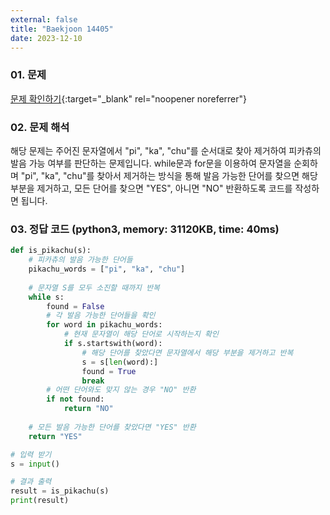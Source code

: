 ```yaml
---
external: false
title: "Baekjoon 14405"
date: 2023-12-10
---
```


### 01. 문제

[문제 확인하기](https://www.acmicpc.net/problem/14405){:target="_blank" rel="noopener noreferrer"}

### 02. 문제 해석

해당 문제는 주어진 문자열에서 "pi", "ka", "chu"를 순서대로 찾아 제거하여 피카츄의 발음 가능 여부를 판단하는 문제입니다.
while문과 for문을 이용하여 문자열을 순회하며 "pi", "ka", "chu"를 찾아서 제거하는 방식을 통해 발음 가능한 단어를 찾으면 해당 부분을 제거하고, 모든 단어를 찾으면 "YES", 아니면 "NO" 반환하도록 코드를 작성하면 됩니다.

### 03. 정답 코드 (python3, memory: 31120KB, time: 40ms)

```python
def is_pikachu(s):
    # 피카츄의 발음 가능한 단어들
    pikachu_words = ["pi", "ka", "chu"]
    
    # 문자열 S를 모두 소진할 때까지 반복
    while s:
        found = False
        # 각 발음 가능한 단어들을 확인
        for word in pikachu_words:
            # 현재 문자열이 해당 단어로 시작하는지 확인
            if s.startswith(word):
                # 해당 단어를 찾았다면 문자열에서 해당 부분을 제거하고 반복
                s = s[len(word):]
                found = True
                break
        # 어떤 단어와도 맞지 않는 경우 "NO" 반환
        if not found:
            return "NO"
    
    # 모든 발음 가능한 단어를 찾았다면 "YES" 반환
    return "YES"

# 입력 받기
s = input()

# 결과 출력
result = is_pikachu(s)
print(result)
```

